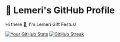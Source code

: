 # 🌟 Lemeri's GitHub Profile

Hi there 👋, I'm Lemeri Gift Festus!

[![Your GitHub Stats](https://github-readme-stats.vercel.app/api?username=Lemeri123&show_icons=true&theme=dark)](https://github.com/anuraghazra/github-readme-stats)
[![GitHub Streak](https://github-readme-streak-stats.herokuapp.com/?user=Lemeri123&theme=dark)](https://github.com/DenverCoder1/github-readme-streak-stats)


<!---
Lemeri123/Lemeri123 is a ✨ special ✨ repository because its `README.md` (this file) appears on your GitHub profile.
You can click the Preview link to take a look at your changes.
--->
